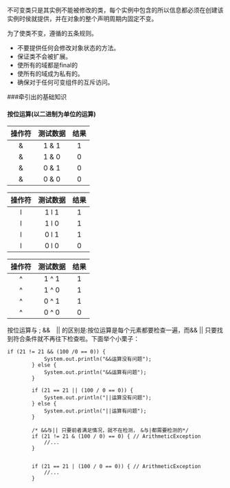 不可变类只是其实例不能被修改的类，每个实例中包含的所以信息都必须在创建该实例时侯就提供，并在对象的整个声明周期内固定不变。

为了使类不变，遵循的五条规则。
- 不要提供任何会修改对象状态的方法。
- 保证类不会被扩展。
- 使所有的域都是final的
- 使所有的域成为私有的。
- 确保对于任何可变组件的互斥访问。


###牵引出的基础知识
#### 按位运算(以二进制为单位的运算)


| 操作符  | 测试数据 |  结果|                                                                                       
|:----------:|:------------:| :---------:|
|&| 1 & 1 |1|
|&| 1 & 0 |0|
|&| 0 & 1 |0|
|&| 0 & 0 |0|

| 操作符  | 测试数据 |  结果|                                                                                       
|:----------:|:------------:| :---------:|
|l| 1 l 1 |1|
|l| 1 l 0 |1|
|l| 0 l 1 |1|
|l| 0 l 0 |0|          

| 操作符  | 测试数据 |  结果|                                                                                       
|:----------:|:------------:| :---------:|
|^| 1 ^ 1 |1|
|^| 1 ^ 0 |1|
|^| 0 ^ 1 |1|
|^| 0 ^ 0 |0|       
             
按位运算与 ;
&&　|| 的区别是:按位运算是每个元素都要检查一遍，而&& || 只要找到符合条件就不再往下检查啦。下面举个小栗子：

```
if (21 != 21 && (100 /0 == 0)) {
			System.out.println("&&运算没有问题");
		} else {
			System.out.println("&&运算有问题");
		}

		if (21 == 21 || (100 / 0 == 0)) {
			System.out.println("||运算没有问题");
		} else {
			System.out.println("||运算有问题");
		}
		
		/* &&与|| 只要前者满足情况，就不在检测，　&与|都需要检测的*/
		if (21 != 21 & (100 / 0) == 0) { // ArithmeticException
			//...
		}

		
		if (21 == 21 | (100 / 0 == 0)) { // ArithmeticException
			//...
		}                                             
```
